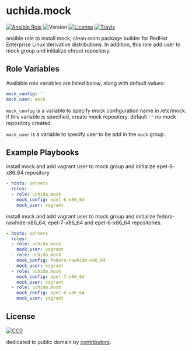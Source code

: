 # uchida.mock

[![Ansible Role](https://img.shields.io/ansible/role/6101.svg)](https://galaxy.ansible.com/detail#/role/6101)
![Version](https://img.shields.io/github/tag/uchida/ansible-mock-role.svg)
[![License](https://img.shields.io/github/license/uchida/ansible-mock-role.svg)](https://tldrlegal.com/license/creative-commons-cc0-1.0-universal)
[![Travis](https://img.shields.io/travis/uchida/ansible-mock-role.svg)](https://travis-ci.org/uchida/ansible-mock-role)

ansible role to install mock, clean room package builder for RedHat Enterprise Linux derivative distributions.
In addition, this role add user to mock group and initialize chroot repository.

## Role Variables

Available role variables are listed below, along with default values:

```yaml
mock_config: ''
mock_user: mock
```

`mock_config` is a variable to specify mock configuration name in /etc/mock.
if this variable is specified, create mock repository. default `''` no mock repository created.

`mock_user` is a variable to specify user to be add in the `mock` group.

## Example Playbooks

install mock and add vagrant user to mock group and initialize epel-6-x86_64 repository

```yaml
- hosts: servers
  roles:
  - role: uchida.mock
    mock_config: epel-6-x86_64
    mock_user: vagrant
```

install mock and add vagrant user to mock group and initialize fedora-rawhide-x86_64, epel-7-x86_64 and epel-6-x86_64 repositories.

```yaml
- hosts: servers
  roles:
  - role: uchida.mock
    mock_user: vagrant
  - role: uchida.mock
    mock_config: fedora-rawhide-x86_64
    mock_user: vagrant
  - role: uchida.mock
    mock_config: epel-7-x86_64
    mock_user: vagrant
  - role: uchida.mock
    mock_config: epel-6-x86_64
    mock_user: vagrant
```

## License

[![CC0](http://i.creativecommons.org/p/zero/1.0/88x31.png "CC0")](http://creativecommons.org/publicdomain/zero/1.0/deed)

dedicated to public domain by [contributors](https://github.com/uchida/ansible-mock-role/graphs/contributors).
